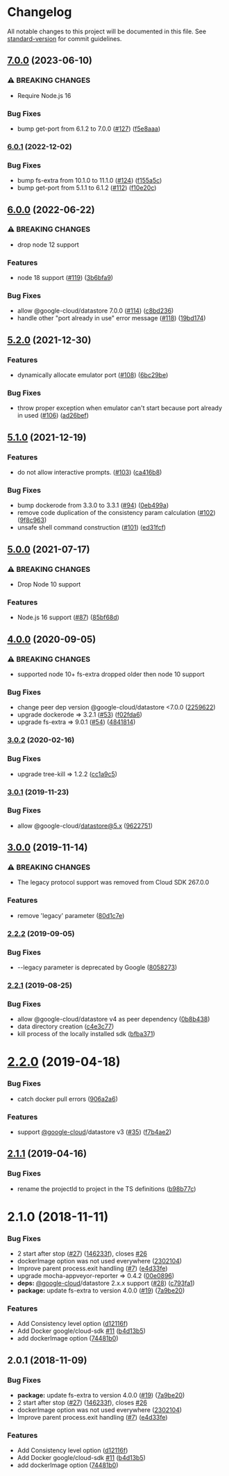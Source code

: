 # Changelog

All notable changes to this project will be documented in this file. See [standard-version](https://github.com/conventional-changelog/standard-version) for commit guidelines.

## [7.0.0](https://github.com/ert78gb/google-datastore-emulator/compare/v6.0.1...v7.0.0) (2023-06-10)


### ⚠ BREAKING CHANGES

* Require Node.js 16

### Bug Fixes

* bump get-port from 6.1.2 to 7.0.0 ([#127](https://github.com/ert78gb/google-datastore-emulator/issues/127)) ([f5e8aaa](https://github.com/ert78gb/google-datastore-emulator/commit/f5e8aaa83e4e5fc47cba96c5c2c3f4624f744fe9))

### [6.0.1](https://github.com/ert78gb/google-datastore-emulator/compare/v6.0.0...v6.0.1) (2022-12-02)


### Bug Fixes

* bump fs-extra from 10.1.0 to 11.1.0 ([#124](https://github.com/ert78gb/google-datastore-emulator/issues/124)) ([f155a5c](https://github.com/ert78gb/google-datastore-emulator/commit/f155a5c4f2049efa106197e480aa30feb9357755))
* bump get-port from 5.1.1 to 6.1.2 ([#112](https://github.com/ert78gb/google-datastore-emulator/issues/112)) ([f10e20c](https://github.com/ert78gb/google-datastore-emulator/commit/f10e20cb98bdd5127616d331c7415ce158cbd160))

## [6.0.0](https://github.com/ert78gb/google-datastore-emulator/compare/v5.2.0...v6.0.0) (2022-06-22)


### ⚠ BREAKING CHANGES

* drop node 12 support

### Features

* node 18 support ([#119](https://github.com/ert78gb/google-datastore-emulator/issues/119)) ([3b6bfa9](https://github.com/ert78gb/google-datastore-emulator/commit/3b6bfa99c96477fc817923dda2eaee318674fdcb))


### Bug Fixes

* allow @google-cloud/datastore 7.0.0 ([#114](https://github.com/ert78gb/google-datastore-emulator/issues/114)) ([c8bd236](https://github.com/ert78gb/google-datastore-emulator/commit/c8bd2365e3f0414a67ac7e60e57b9f0ad86b2baf))
* handle other "port already in use" error message ([#118](https://github.com/ert78gb/google-datastore-emulator/issues/118)) ([19bd174](https://github.com/ert78gb/google-datastore-emulator/commit/19bd174dea209b7b87c7391c1208c09f91ba1581))

## [5.2.0](https://github.com/ert78gb/google-datastore-emulator/compare/v5.1.0...v5.2.0) (2021-12-30)


### Features

* dynamically allocate emulator port ([#108](https://github.com/ert78gb/google-datastore-emulator/issues/108)) ([6bc29be](https://github.com/ert78gb/google-datastore-emulator/commit/6bc29be434036c96481120c3ef536d834097db6b))


### Bug Fixes

* throw proper exception when emulator can't start because port already in used ([#106](https://github.com/ert78gb/google-datastore-emulator/issues/106)) ([ad26bef](https://github.com/ert78gb/google-datastore-emulator/commit/ad26bef91ff2852346f1013331012ce9f139a548))

## [5.1.0](https://github.com/ert78gb/google-datastore-emulator/compare/v5.0.0...v5.1.0) (2021-12-19)


### Features

* do not allow interactive prompts. ([#103](https://github.com/ert78gb/google-datastore-emulator/issues/103)) ([ca416b8](https://github.com/ert78gb/google-datastore-emulator/commit/ca416b8867c8012db19ce3448c45383c21f88a77))


### Bug Fixes

* bump dockerode from 3.3.0 to 3.3.1 ([#94](https://github.com/ert78gb/google-datastore-emulator/issues/94)) ([0eb499a](https://github.com/ert78gb/google-datastore-emulator/commit/0eb499a16f82a79222478c2e8e9350dad330b1bf))
* remove code duplication of the consistency param calculation ([#102](https://github.com/ert78gb/google-datastore-emulator/issues/102)) ([9f8c963](https://github.com/ert78gb/google-datastore-emulator/commit/9f8c96342f70891138592dfba5e0f20bb92f9cec))
* unsafe shell command construction ([#101](https://github.com/ert78gb/google-datastore-emulator/issues/101)) ([ed31fcf](https://github.com/ert78gb/google-datastore-emulator/commit/ed31fcf0ad5bc944d40f678ce0912f38d38a862e))

## [5.0.0](https://github.com/ert78gb/google-datastore-emulator/compare/v4.0.0...v5.0.0) (2021-07-17)


### ⚠ BREAKING CHANGES

* Drop Node 10 support

### Features

* Node.js 16 support ([#87](https://github.com/ert78gb/google-datastore-emulator/issues/87)) ([85bf68d](https://github.com/ert78gb/google-datastore-emulator/commit/85bf68da23d007c2a1a1f02b3bc968dee5a379e1))

## [4.0.0](https://github.com/ert78gb/google-datastore-emulator/compare/v3.0.2...v4.0.0) (2020-09-05)


### ⚠ BREAKING CHANGES

* supported node 10+
fs-extra dropped older then node 10 support

### Bug Fixes

* change peer dep version @google-cloud/datastore <7.0.0 ([2259622](https://github.com/ert78gb/google-datastore-emulator/commit/225962211483d2b8ac0ad8a3654774c501ae0c09))
* upgrade dockerode => 3.2.1 ([#53](https://github.com/ert78gb/google-datastore-emulator/issues/53)) ([f02fda6](https://github.com/ert78gb/google-datastore-emulator/commit/f02fda6e70bf3df8d6d58da807ea8e4dd69fa681))
* upgrade fs-extra => 9.0.1 ([#54](https://github.com/ert78gb/google-datastore-emulator/issues/54)) ([4841814](https://github.com/ert78gb/google-datastore-emulator/commit/4841814793b3ee8d18f115cbe05685a174396ae7))

### [3.0.2](https://github.com/ert78gb/google-datastore-emulator/compare/v3.0.1...v3.0.2) (2020-02-16)


### Bug Fixes

* upgrade tree-kill => 1.2.2 ([cc1a9c5](https://github.com/ert78gb/google-datastore-emulator/commit/cc1a9c554a7c90ca8110b0c05745a52c5f5db240))

### [3.0.1](https://github.com/ert78gb/google-datastore-emulator/compare/v3.0.0...v3.0.1) (2019-11-23)


### Bug Fixes

* allow @google-cloud/datastore@5.x ([9622751](https://github.com/ert78gb/google-datastore-emulator/commit/9622751292754a788bdffd8f0c51c580d7f9dd0a))

## [3.0.0](https://github.com/ert78gb/google-datastore-emulator/compare/v2.2.2...v3.0.0) (2019-11-14)


### ⚠ BREAKING CHANGES

* The legacy protocol support was removed from Cloud SDK 267.0.0

### Features

* remove 'legacy' parameter ([80d1c7e](https://github.com/ert78gb/google-datastore-emulator/commit/80d1c7e0222bccf64297755ddd449effff76f8d2))

### [2.2.2](https://github.com/ert78gb/google-datastore-emulator/compare/v2.2.1...v2.2.2) (2019-09-05)


### Bug Fixes

* --legacy parameter is deprecated by Google ([8058273](https://github.com/ert78gb/google-datastore-emulator/commit/8058273))

### [2.2.1](https://github.com/ert78gb/google-datastore-emulator/compare/v2.2.0...v2.2.1) (2019-08-25)


### Bug Fixes

* allow @google-cloud/datastore v4 as peer dependency ([0b8b438](https://github.com/ert78gb/google-datastore-emulator/commit/0b8b438))
* data directory creation ([c4e3c77](https://github.com/ert78gb/google-datastore-emulator/commit/c4e3c77))
* kill process of the locally installed sdk ([bfba371](https://github.com/ert78gb/google-datastore-emulator/commit/bfba371))

<a name="2.2.0"></a>
# [2.2.0](https://github.com/ert78gb/google-datastore-emulator/compare/v2.1.1...v2.2.0) (2019-04-18)


### Bug Fixes

* catch docker pull errors ([906a2a6](https://github.com/ert78gb/google-datastore-emulator/commit/906a2a6))


### Features

* support [@google-cloud](https://github.com/google-cloud)/datastore v3 ([#35](https://github.com/ert78gb/google-datastore-emulator/issues/35)) ([f7b4ae2](https://github.com/ert78gb/google-datastore-emulator/commit/f7b4ae2))



<a name="2.1.1"></a>
## [2.1.1](https://github.com/ert78gb/google-datastore-emulator/compare/v2.1.0...v2.1.1) (2019-04-16)


### Bug Fixes

* rename the projectId to project in the TS definitions ([b98b77c](https://github.com/ert78gb/google-datastore-emulator/commit/b98b77c))



<a name="2.1.0"></a>
# 2.1.0 (2018-11-11)


### Bug Fixes

* 2 start after stop ([#27](https://github.com/ert78gb/google-datastore-emulator/issues/27)) ([146233f](https://github.com/ert78gb/google-datastore-emulator/commit/146233f)), closes [#26](https://github.com/ert78gb/google-datastore-emulator/issues/26)
* dockerImage option was not used everywhere ([2302104](https://github.com/ert78gb/google-datastore-emulator/commit/2302104))
* Improve parent process.exit handling ([#7](https://github.com/ert78gb/google-datastore-emulator/issues/7)) ([e4d33fe](https://github.com/ert78gb/google-datastore-emulator/commit/e4d33fe))
* upgrade mocha-appveyor-reporter => 0.4.2 ([00e0896](https://github.com/ert78gb/google-datastore-emulator/commit/00e0896))
* **deps:** [@google-cloud](https://github.com/google-cloud)/datastore 2.x.x support ([#28](https://github.com/ert78gb/google-datastore-emulator/issues/28)) ([c793fa1](https://github.com/ert78gb/google-datastore-emulator/commit/c793fa1))
* **package:** update fs-extra to version 4.0.0 ([#19](https://github.com/ert78gb/google-datastore-emulator/issues/19)) ([7a9be20](https://github.com/ert78gb/google-datastore-emulator/commit/7a9be20))


### Features

* Add Consistency level option ([d12116f](https://github.com/ert78gb/google-datastore-emulator/commit/d12116f))
* Add Docker google/cloud-sdk [#11](https://github.com/ert78gb/google-datastore-emulator/issues/11) ([b4d13b5](https://github.com/ert78gb/google-datastore-emulator/commit/b4d13b5))
* add dockerImage option ([74481b0](https://github.com/ert78gb/google-datastore-emulator/commit/74481b0))



<a name="2.0.1"></a>
## 2.0.1 (2018-11-09)


### Bug Fixes

* **package:** update fs-extra to version 4.0.0 ([#19](https://github.com/ert78gb/google-datastore-emulator/issues/19)) ([7a9be20](https://github.com/ert78gb/google-datastore-emulator/commit/7a9be20))
* 2 start after stop ([#27](https://github.com/ert78gb/google-datastore-emulator/issues/27)) ([146233f](https://github.com/ert78gb/google-datastore-emulator/commit/146233f)), closes [#26](https://github.com/ert78gb/google-datastore-emulator/issues/26)
* dockerImage option was not used everywhere ([2302104](https://github.com/ert78gb/google-datastore-emulator/commit/2302104))
* Improve parent process.exit handling ([#7](https://github.com/ert78gb/google-datastore-emulator/issues/7)) ([e4d33fe](https://github.com/ert78gb/google-datastore-emulator/commit/e4d33fe))


### Features

* Add Consistency level option ([d12116f](https://github.com/ert78gb/google-datastore-emulator/commit/d12116f))
* Add Docker google/cloud-sdk [#11](https://github.com/ert78gb/google-datastore-emulator/issues/11) ([b4d13b5](https://github.com/ert78gb/google-datastore-emulator/commit/b4d13b5))
* add dockerImage option ([74481b0](https://github.com/ert78gb/google-datastore-emulator/commit/74481b0))
